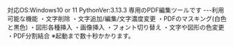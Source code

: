 対応OS:Windows10 or 11
PythonVer:3.13.3
専用のPDF編集ツールです
---利用可能な機能
・文字削除
・文字追加/編集/文字濃度変更
・PDFのマスキング(白色と黒色)
・図形各種挿入
・画像挿入
・フォント切り替え
・文字や図形の色変更
・PDF分割結合
※起動まで数十秒かかります。
